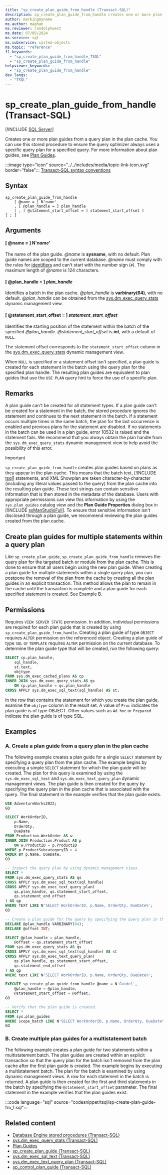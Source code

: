 ```yaml
---
title: "sp_create_plan_guide_from_handle (Transact-SQL)"
description: sp_create_plan_guide_from_handle creates one or more plan guides from a query plan in the plan cache.
author: markingmyname
ms.author: maghan
ms.reviewer: randolphwest
ms.date: 07/05/2024
ms.service: sql
ms.subservice: system-objects
ms.topic: "reference"
f1_keywords:
  - "sp_create_plan_guide_from_handle_TSQL"
  - "sp_create_plan_guide_from_handle"
helpviewer_keywords:
  - "sp_create_plan_guide_from_handle"
dev_langs:
  - "TSQL"
---
```

# sp_create_plan_guide_from_handle (Transact-SQL)

[!INCLUDE [SQL Server](../../includes/applies-to-version/sqlserver.md)]

Creates one or more plan guides from a query plan in the plan cache. You can use this stored procedure to ensure the query optimizer always uses a specific query plan for a specified query. For more information about plan guides, see [Plan Guides](../performance/plan-guides.md).

:::image type="icon" source="../../includes/media/topic-link-icon.svg" border="false"::: [Transact-SQL syntax conventions](../../t-sql/language-elements/transact-sql-syntax-conventions-transact-sql.md)

## Syntax

```syntaxsql
sp_create_plan_guide_from_handle
    [ @name = ] N'name'
    , [ @plan_handle = ] plan_handle
    [ , [ @statement_start_offset = ] statement_start_offset ]
[ ; ]
```

## Arguments

#### [ @name = ] N'*name*'

The name of the plan guide. *@name* is **sysname**, with no default. Plan guide names are scoped to the current database. *@name* must comply with the rules for [identifiers](../databases/database-identifiers.md) and can't start with the number sign (`#`). The maximum length of *@name* is 124 characters.

#### [ @plan_handle = ] *plan_handle*

Identifies a batch in the plan cache. *@plan_handle* is **varbinary(64)**, with no default. *@plan_handle* can be obtained from the [sys.dm_exec_query_stats](../system-dynamic-management-views/sys-dm-exec-query-stats-transact-sql.md) dynamic management view.

#### [ @statement_start_offset = ] *statement_start_offset*

Identifies the starting position of the statement within the batch of the specified *@plan_handle*. *@statement_start_offset* is **int**, with a default of `NULL`.

The statement offset corresponds to the `statement_start_offset` column in the [sys.dm_exec_query_stats](../system-dynamic-management-views/sys-dm-exec-query-stats-transact-sql.md) dynamic management view.

When `NULL` is specified or a statement offset isn't specified, a plan guide is created for each statement in the batch using the query plan for the specified plan handle. The resulting plan guides are equivalent to plan guides that use the `USE PLAN` query hint to force the use of a specific plan.

## Remarks

A plan guide can't be created for all statement types. If a plan guide can't be created for a statement in the batch, the stored procedure ignores the statement and continues to the next statement in the batch. If a statement occurs multiple times in the same batch, the plan for the last occurrence is enabled and previous plans for the statement are disabled. If no statements in the batch can be used in a plan guide, error 10532 is raised and the statement fails. We recommend that you always obtain the plan handle from the `sys.dm_exec_query_stats` dynamic management view to help avoid the possibility of this error.

> [!IMPORTANT]  
> `sp_create_plan_guide_from_handle` creates plan guides based on plans as they appear in the plan cache. This means that the batch text, [!INCLUDE [tsql](../../includes/tsql-md.md)] statements, and XML Showplan are taken character-by-character (including any literal values passed to the query) from the plan cache into the resulting plan guide. These text strings can contain sensitive information that is then stored in the metadata of the database. Users with appropriate permissions can view this information by using the `sys.plan_guides` catalog view and the **Plan Guide Properties** dialog box in [!INCLUDE [ssManStudioFull](../../includes/ssmanstudiofull-md.md)]. To ensure that sensitive information isn't disclosed through a plan guide, we recommend reviewing the plan guides created from the plan cache.

## Create plan guides for multiple statements within a query plan

Like `sp_create_plan_guide`, `sp_create_plan_guide_from_handle` removes the query plan for the targeted batch or module from the plan cache. This is done to ensure that all users begin using the new plan guide. When creating a plan guide for multiple statements within a single query plan, you can postpone the removal of the plan from the cache by creating all the plan guides in an explicit transaction. This method allows the plan to remain in the cache until the transaction is complete and a plan guide for each specified statement is created. See Example B.

## Permissions

Requires `VIEW SERVER STATE` permission. In addition, individual permissions are required for each plan guide that is created by using `sp_create_plan_guide_from_handle`. Creating a plan guide of type `OBJECT` requires `ALTER` permission on the referenced object. Creating a plan guide of type `SQL` or `TEMPLATE` requires `ALTER` permission on the current database. To determine the plan guide type that will be created, run the following query:

```sql
SELECT cp.plan_handle,
    sql_handle,
    st.text,
    objtype
FROM sys.dm_exec_cached_plans AS cp
INNER JOIN sys.dm_exec_query_stats AS qs
    ON cp.plan_handle = qs.plan_handle
CROSS APPLY sys.dm_exec_sql_text(sql_handle) AS st;
```

In the row that contains the statement for which you create the plan guide, examine the `objtype` column in the result set. A value of `Proc` indicates the plan guide is of type OBJECT. Other values such as `Ad hoc` or `Prepared` indicate the plan guide is of type SQL.

## Examples

### A. Create a plan guide from a query plan in the plan cache

The following example creates a plan guide for a single `SELECT` statement by specifying a query plan from the plan cache. The example begins by executing a simple `SELECT` statement for which the plan guide will be created. The plan for this query is examined by using the `sys.dm_exec_sql_text` and `sys.dm_exec_text_query_plan` dynamic management views. The plan guide is then created for the query by specifying the query plan in the plan cache that is associated with the query. The final statement in the example verifies that the plan guide exists.

```sql
USE AdventureWorks2022;
GO

SELECT WorkOrderID,
    p.Name,
    OrderQty,
    DueDate
FROM Production.WorkOrder AS w
INNER JOIN Production.Product AS p
    ON w.ProductID = p.ProductID
WHERE p.ProductSubcategoryID > 4
ORDER BY p.Name, DueDate;
GO

-- Inspect the query plan by using dynamic management views.
SELECT *
FROM sys.dm_exec_query_stats AS qs
CROSS APPLY sys.dm_exec_sql_text(sql_handle)
CROSS APPLY sys.dm_exec_text_query_plan(
    qs.plan_handle, qs.statement_start_offset,
    qs.statement_end_offset
) AS qp
WHERE TEXT LIKE N'SELECT WorkOrderID, p.Name, OrderQty, DueDate%';
GO

-- Create a plan guide for the query by specifying the query plan in the plan cache.
DECLARE @plan_handle VARBINARY(64);
DECLARE @offset INT;

SELECT @plan_handle = plan_handle,
    @offset = qs.statement_start_offset
FROM sys.dm_exec_query_stats AS qs
CROSS APPLY sys.dm_exec_sql_text(sql_handle) AS st
CROSS APPLY sys.dm_exec_text_query_plan(
    qs.plan_handle, qs.statement_start_offset,
    qs.statement_end_offset
) AS qp
WHERE text LIKE N'SELECT WorkOrderID, p.Name, OrderQty, DueDate%';

EXECUTE sp_create_plan_guide_from_handle @name = N'Guide1',
    @plan_handle = @plan_handle,
    @statement_start_offset = @offset;
GO

-- Verify that the plan guide is created.
SELECT *
FROM sys.plan_guides
WHERE scope_batch LIKE N'SELECT WorkOrderID, p.Name, OrderQty, DueDate%';
GO
```

### B. Create multiple plan guides for a multistatement batch

The following example creates a plan guide for two statements within a multistatement batch. The plan guides are created within an explicit transaction so that the query plan for the batch isn't removed from the plan cache after the first plan guide is created. The example begins by executing a multistatement batch. The plan for the batch is examined by using dynamic management views. A row for each statement in the batch is returned. A plan guide is then created for the first and third statements in the batch by specifying the `@statement_start_offset` parameter. The final statement in the example verifies that the plan guides exist.

:::code language="sql" source="codesnippet/tsql/sp-create-plan-guide-fro_1.sql":::

## Related content

- [Database Engine stored procedures (Transact-SQL)](database-engine-stored-procedures-transact-sql.md)
- [sys.dm_exec_query_stats (Transact-SQL)](../system-dynamic-management-views/sys-dm-exec-query-stats-transact-sql.md)
- [Plan Guides](../performance/plan-guides.md)
- [sp_create_plan_guide (Transact-SQL)](sp-create-plan-guide-transact-sql.md)
- [sys.dm_exec_sql_text (Transact-SQL)](../system-dynamic-management-views/sys-dm-exec-sql-text-transact-sql.md)
- [sys.dm_exec_text_query_plan (Transact-SQL)](../system-dynamic-management-views/sys-dm-exec-text-query-plan-transact-sql.md)
- [sp_control_plan_guide (Transact-SQL)](sp-control-plan-guide-transact-sql.md)
